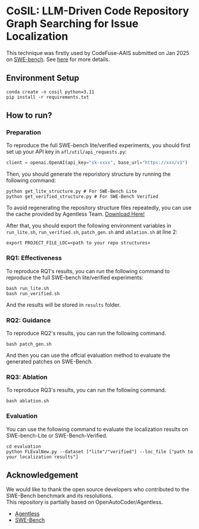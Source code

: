 # CoSIL: LLM-Driven Code Repository Graph Searching for Issue Localization

This technique was firstly used by CodeFuse-AAIS submitted on Jan 2025 on [SWE-bench](https://github.com/swe-bench/SWE-bench.git). 
See [here](https://github.com/ZhonghaoJiang/AAIS) for more details.
## Environment Setup

```shell
conda create -n cosil python=3.11
pip install -r requirements.txt
```

## How to run?
### Preparation
To reproduce the full SWE-bench lite/verified experiments, you should first set up your API key 
in `afl/util/api_requests.py`:

```python
client = openai.OpenAI(api_key="sk-xxxx", base_url="https://xxx/v1")
```

Then, you should generate the reporistory structure by running the following command:
```shell
python get_lite_structure.py # For SWE-Bench Lite
python get_verified_structure.py # For SWE-Bench Verified
```
To avoid regenerating the repository structure files repeatedly,
you can use the cache provided by Agentless Team. [Download Here!](https://github.com/OpenAutoCoder/Agentless/releases/tag/v1.5.0)


After that, you should export the following environment variables in `run_lite.sh`, `run_verified.sh`, `patch_gen.sh` and `ablation.sh` at line 2:
```shell
export PROJECT_FILE_LOC=<path to your repo structures>
```

### RQ1: Effectiveness
To reproduce RQ1's results, you can run the following command to reproduce the full SWE-bench lite/verified experiments:

```shell
bash run_lite.sh
bash run_verified.sh
```
And the results will be stored in `results` folder.

### RQ2: Guidance
To reproduce RQ2's results, you can run the following command.

```shell
bash patch_gen.sh
```
And then you can use the offcial evaluation method to evaluate the generated patches on SWE-Bench.

### RQ3: Ablation
To reproduce RQ3's results, you can run the following command.

```shell
bash ablation.sh
```

### Evaluation
You can use the following command to evaluate the localization results on SWE-bench-Lite or SWE-Bench-Verified.

```shell
cd evaluation
python FLEvalNew.py --dataset ["lite"/"verified"] --loc_file ["path to your localization results"]
```

## Acknowledgement

We would like to thank the open source developers who contributed to the SWE-Bench benchmark and its resolutions. \
This repository is partially based on OpenAutoCoder/Agentless.
* [Agentless](https://github.com/OpenAutoCoder/Agentless/tree/main)
* [SWE-Bench](https://github.com/swe-bench/SWE-bench.git)

